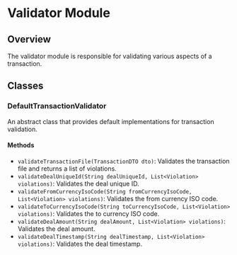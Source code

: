 # Validator Module

## Overview
The validator module is responsible for validating various aspects of a transaction.

## Classes

### DefaultTransactionValidator
An abstract class that provides default implementations for transaction validation.

#### Methods

- `validateTransactionFile(TransactionDTO dto)`: Validates the transaction file and returns a list of violations.
- `validateDealUniqueId(String dealUniqueId, List<Violation> violations)`: Validates the deal unique ID.
- `validateFromCurrencyIsoCode(String fromCurrencyIsoCode, List<Violation> violations)`: Validates the from currency ISO code.
- `validateToCurrencyIsoCode(String toCurrencyIsoCode, List<Violation> violations)`: Validates the to currency ISO code.
- `validateDealAmount(String dealAmount, List<Violation> violations)`: Validates the deal amount.
- `validateDealTimestamp(String dealTimestamp, List<Violation> violations)`: Validates the deal timestamp.
